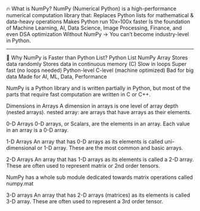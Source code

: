 🔥 What is NumPy?
NumPy (Numerical Python) is a high-performance numerical computation library that:
Replaces Python lists for mathematical & data-heavy operations
Makes Python run 10x–100x faster
Is the foundation of Machine Learning, AI, Data Science, Image Processing, Finance, and even DSA optimization
Without NumPy → You can’t become industry-level in Python.

---

🚀 Why NumPy is Faster than Python List?
Python List	NumPy Array
Stores data randomly	Stores data in continuous memory (C)
Slow in loops	Super fast (no loops needed)
Python-level	C-level (machine optimized)
Bad for big data	Made for AI, ML, Data, Performance

NumPy is a Python library and is written partially in Python, but most of the parts that require fast computation are written in C or C++.


Dimensions in Arrays
A dimension in arrays is one level of array depth (nested arrays).
nested array: are arrays that have arrays as their elements.

0-D Arrays
0-D arrays, or Scalars, are the elements in an array. Each value in an array is a 0-D array.

1-D Arrays
An array that has 0-D arrays as its elements is called uni-dimensional or 1-D array.
These are the most common and basic arrays.

2-D Arrays
An array that has 1-D arrays as its elements is called a 2-D array.
These are often used to represent matrix or 2nd order tensors.

NumPy has a whole sub module dedicated towards matrix operations called numpy.mat

3-D arrays
An array that has 2-D arrays (matrices) as its elements is called 3-D array.
These are often used to represent a 3rd order tensor.